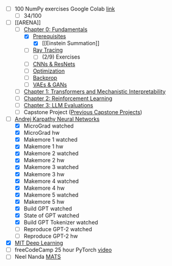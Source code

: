 - [ ] 100 NumPy exercises Google Colab [link](https://colab.research.google.com/drive/1LS8IgXE5zQ5bTNj43oVVBt45ourlra6S#scrollTo=249806a3)
	- [ ] 34/100
- [ ] [[ARENA]]
	- [ ] [Chapter 0: Fundamentals](https://arena-chapter0-fundamentals.streamlit.app/)
		- [x] [Prerequisites](https://colab.research.google.com/github/callummcdougall/ARENA_3.0/blob/main/chapter0_fundamentals/exercises/part0_prereqs/0.0_Prerequisites_exercises.ipynb?t=20250618)
			- [x] [[Einstein Summation]]
		- [ ] [Ray Tracing](https://colab.research.google.com/github/callummcdougall/ARENA_3.0/blob/main/chapter0_fundamentals/exercises/part1_ray_tracing/0.1_Ray_Tracing_exercises.ipynb?t=20250618)
			- [ ] (2/9) Exercises
		- [ ] [CNNs & ResNets](https://colab.research.google.com/github/callummcdougall/ARENA_3.0/blob/main/chapter0_fundamentals/exercises/part2_cnns/0.2_CNNs_&_ResNets_exercises.ipynb?t=20250618)
		- [ ] [Optimization](https://colab.research.google.com/github/callummcdougall/ARENA_3.0/blob/main/chapter0_fundamentals/exercises/part3_optimization/0.3_Optimization_exercises.ipynb?t=20250618)
		- [ ] [Backprop](https://colab.research.google.com/github/callummcdougall/ARENA_3.0/blob/main/chapter0_fundamentals/exercises/part4_backprop/0.4_Backprop_exercises.ipynb?t=20250618)
		- [ ] [VAEs & GANs](https://colab.research.google.com/github/callummcdougall/ARENA_3.0/blob/main/chapter0_fundamentals/exercises/part5_vaes_and_gans/0.5_VAEs_&_GANs_exercises.ipynb?t=20250618)
	- [ ] [Chapter 1: Transformers and Mechanistic Interpretability](https://arena-chapter1-transformer-interp.streamlit.app/)
	- [ ] [Chapter 2: Reinforcement Learning](https://arena-chapter2-rl.streamlit.app/)
	- [ ] [Chapter 3: LLM Evaluations](https://arena-chapter3-llm-evals.streamlit.app/)
	- [ ] Capstone Project ([Previous Capstone Projects](https://arena.education/previous-capstone-projects))
- [ ] [Andrej Karpathy Neural Networks](https://www.youtube.com/watch?v=VMj-3S1tku0&list=PLAqhIrjkxbuWI23v9cThsA9GvCAUhRvKZ)
	- [x] MicroGrad watched
	- [x] MicroGrad hw
	- [x] Makemore 1 watched
	- [x] Makemore 1 hw
	- [x] Makemore 2 watched
	- [x] Makemore 2 hw
	- [x] Makemore 3 watched
	- [x] Makemore 3 hw
	- [x] Makemore 4 watched
	- [x] Makemore 4 hw
	- [x] Makemore 5 watched
	- [x] Makemore 5 hw
	- [x] Build GPT watched
	- [x] State of GPT watched
	- [x] Build GPT Tokenizer watched
	- [ ] Reproduce GPT-2 watched
	- [ ] Reproduce GPT-2 hw
- [x] [MIT Deep Learning](https://www.youtube.com/playlist?list=PLtBw6njQRU-rwp5__7C0oIVt26ZgjG9NI)
- [ ] freeCodeCamp 25 hour PyTorch [video](https://www.youtube.com/watch?v=V_xro1bcAuA&t=15444s)
- [ ] Neel Nanda [MATS](https://docs.google.com/document/d/1p-ggQV3vVWIQuCccXEl1fD0thJOgXimlbBpGk6FI32I/edit?pli=1&tab=t.0)
